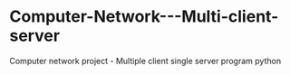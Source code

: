 # Computer-Network---Multi-client-server
Computer network project - Multiple client single server program python
